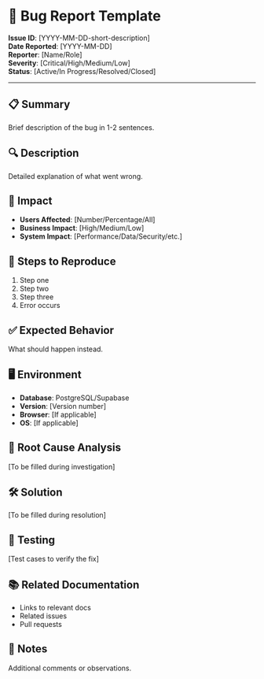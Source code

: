 # 🐛 Bug Report Template

**Issue ID**: [YYYY-MM-DD-short-description]  
**Date Reported**: [YYYY-MM-DD]  
**Reporter**: [Name/Role]  
**Severity**: [Critical/High/Medium/Low]  
**Status**: [Active/In Progress/Resolved/Closed]

---

## 📋 Summary
Brief description of the bug in 1-2 sentences.

## 🔍 Description
Detailed explanation of what went wrong.

## 🚨 Impact
- **Users Affected**: [Number/Percentage/All]
- **Business Impact**: [High/Medium/Low]
- **System Impact**: [Performance/Data/Security/etc.]

## 🔄 Steps to Reproduce
1. Step one
2. Step two
3. Step three
4. Error occurs

## ✅ Expected Behavior
What should happen instead.

## 🖥️ Environment
- **Database**: PostgreSQL/Supabase
- **Version**: [Version number]
- **Browser**: [If applicable]
- **OS**: [If applicable]

## 🎯 Root Cause Analysis
[To be filled during investigation]

## 🛠️ Solution
[To be filled during resolution]

## 🧪 Testing
[Test cases to verify the fix]

## 📚 Related Documentation
- Links to relevant docs
- Related issues
- Pull requests

## 📝 Notes
Additional comments or observations.